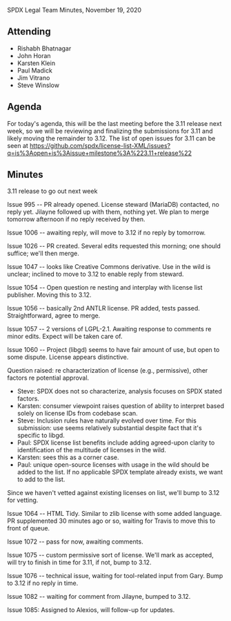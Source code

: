 SPDX Legal Team Minutes, November 19, 2020

## Attending
* Rishabh Bhatnagar
* John Horan
* Karsten Klein
* Paul Madick
* Jim Vitrano
* Steve Winslow

## Agenda

For today's agenda, this will be the last meeting before the 3.11 release next week, so we will be reviewing and finalizing the submissions for 3.11 and likely moving the remainder to 3.12. The list of open issues for 3.11 can be seen at https://github.com/spdx/license-list-XML/issues?q=is%3Aopen+is%3Aissue+milestone%3A%223.11+release%22

## Minutes

3.11 release to go out next week

Issue 995 -- PR already opened.  License steward (MariaDB) contacted, no reply yet.  Jilayne followed up with them, nothing yet.  We plan to merge tomorrow afternoon if no reply received by then. 

Issue 1006 -- awaiting reply, will move to 3.12 if no reply by tomorrow.

Issue 1026 -- PR created.  Several edits requested this morning; one <crossRefs> should suffice; we'll then merge.

Issue 1047 -- looks like Creative Commons derivative.  Use in the wild is unclear; inclined to move to 3.12 to enable reply from steward.

Issue 1054 -- Open question re nesting and interplay with license list publisher.  Moving this to 3.12.

Issue 1056 -- basically 2nd ANTLR license.  PR added, tests passed.  Straightforward, agree to merge.

Issue 1057 -- 2 versions of LGPL-2.1.  Awaiting response to comments re minor edits.  Expect will be taken care of.

Issue 1060 -- Project (libgd) seems to have fair amount of use, but open to some dispute.  License appears distinctive.  

Question raised: re characterization of license (e.g., permissive), other factors re potential approval.  
  * Steve: SPDX does not so characterize, analysis focuses on SPDX stated factors.  
  * Karsten: consumer viewpoint raises question of ability to interpret based solely on license IDs from codebase scan.  
  * Steve: Inclusion rules have naturally evolved over time.  For this submission: use seems relatively substantial despite fact that it's specific to libgd.  
  * Paul: SPDX license list benefits include adding agreed-upon clarity to identification of the multitude of licenses in the wild.  
  * Karsten: sees this as a corner case.  
  * Paul: unique open-source licenses with usage in the wild should be added to the list.  If no applicable SPDX template already exists, we want to add to the list.  

Since we haven't vetted against existing licenses on list, we'll bump to 3.12 for vetting.

Issue 1064 -- HTML Tidy.  Similar to zlib license with some added language.  PR supplemented 30 minutes ago or so, waiting for Travis to move this to front of queue.

Issue 1072 -- pass for now, awaiting comments.

Issue 1075 -- custom permissive sort of license.  We'll mark as accepted, will try to finish in time for 3.11, if not, bump to 3.12.

Issue 1076 -- technical issue, waiting for tool-related input from Gary.  Bump to 3.12 if no reply in time.

Issue 1082 -- waiting for comment from Jilayne, bumped to 3.12.

Issue 1085: Assigned to Alexios, will follow-up for updates.
